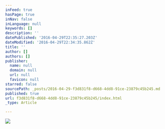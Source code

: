 ```yaml
---
inFeed: true
hasPage: true
inNav: false
inLanguage: null
keywords: []
description: ''
datePublished: '2016-04-29T22:35:27.203Z'
dateModified: '2016-04-29T22:34:35.862Z'
title: ''
author: []
authors: []
publisher:
  name: null
  domain: null
  url: null
  favicon: null
starred: false
sourcePath: _posts/2016-04-29-f3d831f8-d668-4dd8-91ce-23879c45b245.md
published: true
url: f3d831f8-d668-4dd8-91ce-23879c45b245/index.html
_type: Article

---
```

![](https://the-grid-user-content.s3-us-west-2.amazonaws.com/e0b05da5-4e8d-4f4f-a70c-41454ae6b1ef.jpg)